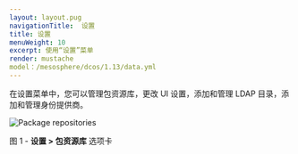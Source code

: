 ```yaml
---
layout: layout.pug
navigationTitle:  设置
title: 设置
menuWeight: 10
excerpt: 使用“设置”菜单
render: mustache
model：/mesosphere/dcos/1.13/data.yml
---
```


在设置菜单中，您可以管理包资源库，更改 UI 设置，添加和管理 LDAP 目录，添加和管理身份提供商。



![Package repositories](/mesosphere/dcos/1.13/img/GUI-Settings-EE-Package_Repositories-1_12.png)

图 1 - **设置 > 包资源库** 选项卡
